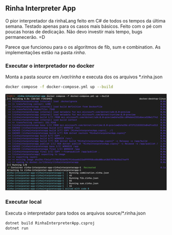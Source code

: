 
## Rinha Interpreter App

O pior interpretador da rinhaLang feito em C# de todos os tempos da última semana. Testado apenas para os casos mais básicos. Feito com o pé com poucas horas de dedicação. Não devo investir mais tempo, bugs permanecerão. =D

Parece que funcionou para o os algoritmos de fib, sum e combination. As implementações estão na pasta *rinha*.

### Executar o interpretador no docker

Monta a pasta *source* em */var/rinha* e executa dos os arquivos *.rinha.json

```bash
docker compose -f docker-compose.yml up --build
```

![Alt text](images/docker-run.png)

### Executar local

Executa o interpretador para todos os arquivos source/*.rinha.json

```bash
dotnet build RinhaInterpreterApp.csproj      
dotnet run
```

